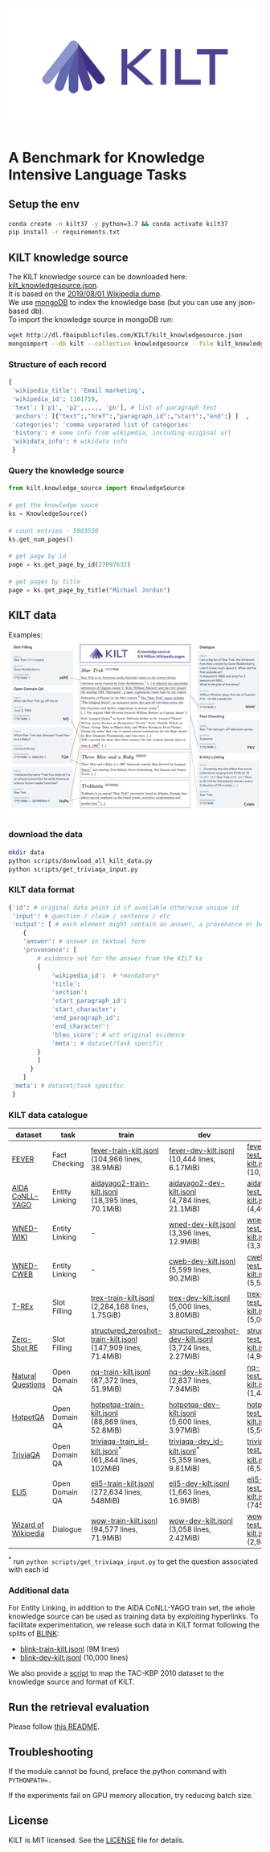 ![KILT logo](./img/KILT_logo.png)
--------------------------------------------------------------------------------

# A Benchmark for Knowledge Intensive Language Tasks

## Setup the env

```bash
conda create -n kilt37 -y python=3.7 && conda activate kilt37
pip install -r requirements.txt
```

## KILT knowledge source

The KILT knowledge source can be downloaded here: [kilt_knowledgesource.json](http://dl.fbaipublicfiles.com/KILT/kilt_knowledgesource.json).<br>
It is based on the [2019/08/01 Wikipedia dump](http://dl.fbaipublicfiles.com/BLINK/enwiki-pages-articles.xml.bz2).<br>
We use [mongoDB](https://www.mongodb.com) to index the knowledge base (but you can use any json-based db).<br>
To import the knowledge source in mongoDB run:

```bash
wget http://dl.fbaipublicfiles.com/KILT/kilt_knowledgesource.json
mongoimport --db kilt --collection knowledgesource --file kilt_knowledgesource.json
```


### Structure of each record

```python
{
 'wikipedia_title': 'Email marketing',
 'wikipedia_id': 1101759, 
 'text': ['p1', 'p2',...., 'pn'], # list of paragraph text
 'anchors': [{"text":,"href":,"paragraph_id":,"start":,"end":} ]  , 
 'categories': 'comma separated list of categories'
 'history': # some info from wikipedia, including original url
 'wikidata_info': # wikidata info
 }
```

### Query the knowledge source

```python
from kilt.knowledge_source import KnowledgeSource

# get the knowledge souce
ks = KnowledgeSource()

# count entries - 5903530
ks.get_num_pages()

# get page by id
page = ks.get_page_by_id(27097632)

# get pages by title
page = ks.get_page_by_title("Michael Jordan")
```


## KILT data

Examples:
![KILT example](./img/infographic_e.jpg)

### download the data

```bash
mkdir data
python scripts/donwload_all_kilt_data.py
python scripts/get_triviaqa_input.py
```

### KILT data format

```python
{'id': # original data point id if available otherwise unique id
 'input': # question / claim / sentence / etc
 'output': [ # each element might contain an answer, a provenance or both
    {
    'answer': # answer in textual form
    'provenance': [
        # evidence set for the answer from the KILT ks
        {
            'wikipedia_id':  # *mandatory* 
            'title': 
            'section': 
            'start_paragraph_id': 
            'start_character': 
            'end_paragraph_id':
            'end_character': 
            'bleu_score': # wrt original evidence
            'meta': # dataset/task specific
        }
        ] 
      }
    ]
 'meta': # dataset/task specific
 }
```

### KILT data catalogue

| dataset | task | train | dev | test |
| ------------- | ------------- | ------------- | ------------- | ------------- | 
| [FEVER](https://fever.ai) | Fact Checking | [fever-train-kilt.jsonl](http://dl.fbaipublicfiles.com/KILT/fever-train-kilt.jsonl)<br>(104,966 lines, 38.9MiB)  | [fever-dev-kilt.jsonl](http://dl.fbaipublicfiles.com/KILT/fever-dev-kilt.jsonl)<br>(10,444 lines, 6.17MiB) | [fever-test_without_answers-kilt.jsonl](http://dl.fbaipublicfiles.com/KILT/fever-test_without_answers-kilt.jsonl)<br>(10,100 lines, 839kiB) | 
| [AIDA CoNLL-YAGO](https://www.mpi-inf.mpg.de/departments/databases-and-information-systems/research/ambiverse-nlu/aida/downloads) | Entity Linking | [aidayago2-train-kilt.jsonl](http://dl.fbaipublicfiles.com/KILT/aidayago2-train-kilt.jsonl)<br>(18,395 lines, 70.1MiB) | [aidayago2-dev-kilt.jsonl]( http://dl.fbaipublicfiles.com/KILT/aidayago2-dev-kilt.jsonl)<br>(4,784 lines, 21.1MiB) | [aidayago2-test_without_answers-kilt.jsonl](http://dl.fbaipublicfiles.com/KILT/aidayago2-test_without_answers-kilt.jsonl)<br>(4,463 lines, 14.4MiB) | 
| [WNED-WIKI](https://github.com/U-Alberta/wned) | Entity Linking | - | [wned-dev-kilt.jsonl](http://dl.fbaipublicfiles.com/KILT/wned-dev-kilt.jsonl)<br>(3,396 lines, 12.9MiB) | [wned-test_without_answers-kilt.jsonl](http://dl.fbaipublicfiles.com/KILT/wned-test_without_answers-kilt.jsonl)<br>(3,376 lines, 13.3MiB) | 
| [WNED-CWEB](https://github.com/U-Alberta/wned) | Entity Linking | - | [cweb-dev-kilt.jsonl](http://dl.fbaipublicfiles.com/KILT/cweb-dev-kilt.jsonl)<br>(5,599 lines, 90.2MiB)  | [cweb-test_without_answers-kilt.jsonl](http://dl.fbaipublicfiles.com/KILT/cweb-test_without_answers-kilt.jsonl)<br>(5,543 lines, 100MiB) | 
| [T-REx](https://hadyelsahar.github.io/t-rex) | Slot Filling | [trex-train-kilt.jsonl](http://dl.fbaipublicfiles.com/KILT/trex-train-kilt.jsonl)<br>(2,284,168 lines, 1.75GiB) | [trex-dev-kilt.jsonl](http://dl.fbaipublicfiles.com/KILT/trex-dev-kilt.jsonl)<br>(5,000 lines, 3.80MiB) | [trex-test_without_answers-kilt.jsonl](http://dl.fbaipublicfiles.com/KILT/trex-test_without_answers-kilt.jsonl)<br>(5,000 lines, 896kiB) | 
| [Zero-Shot RE](http://nlp.cs.washington.edu/zeroshot) | Slot Filling | [structured_zeroshot-train-kilt.jsonl](http://dl.fbaipublicfiles.com/KILT/structured_zeroshot-train-kilt.jsonl)<br>(147,909 lines, 71.4MiB) | [structured_zeroshot-dev-kilt.jsonl](http://dl.fbaipublicfiles.com/KILT/structured_zeroshot-dev-kilt.jsonl)<br>(3,724 lines, 2.27MiB) | [structured_zeroshot-test_without_answers-kilt.jsonl](http://dl.fbaipublicfiles.com/KILT/structured_zeroshot-test_without_answers-kilt.jsonl)<br>(4,966 lines, 1.22MiB) |
| [Natural Questions](https://ai.google.com/research/NaturalQuestions) | Open Domain QA | [nq-train-kilt.jsonl](http://dl.fbaipublicfiles.com/KILT/nq-train-kilt.jsonl)<br>(87,372 lines, 51.9MiB) | [nq-dev-kilt.jsonl](http://dl.fbaipublicfiles.com/KILT/nq-dev-kilt.jsonl)<br>(2,837 lines, 7.94MiB) | [nq-test_without_answers-kilt.jsonl](http://dl.fbaipublicfiles.com/KILT/nq-test_without_answers-kilt.jsonl)<br>(1,444 lines, 334kiB) | 
| [HotpotQA](https://hotpotqa.github.io) | Open Domain QA | [hotpotqa-train-kilt.jsonl](http://dl.fbaipublicfiles.com/KILT/hotpotqa-train-kilt.jsonl)<br>(88,869 lines, 52.8MiB) | [hotpotqa-dev-kilt.jsonl](http://dl.fbaipublicfiles.com/KILT/hotpotqa-dev-kilt.jsonl)<br>(5,600 lines, 3.97MiB) | [hotpotqa-test_without_answers-kilt.jsonl](http://dl.fbaipublicfiles.com/KILT/hotpotqa-test_without_answers-kilt.jsonl)<br>(5,569 lines, 778kiB) |
| [TriviaQA](http://nlp.cs.washington.edu/triviaqa) | Open Domain QA | [triviaqa-train_id-kilt.jsonl](http://dl.fbaipublicfiles.com/KILT/triviaqa-train_id-kilt.jsonl)<sup>*</sup><br>(61,844 lines, 102MiB) | [triviaqa-dev_id-kilt.jsonl](http://dl.fbaipublicfiles.com/KILT/triviaqa-dev_id-kilt.jsonl)<sup>*</sup><br>(5,359 lines, 9.81MiB) | [triviaqa-test_id_without_answers-kilt.jsonl](http://dl.fbaipublicfiles.com/KILT/triviaqa-test_id_without_answers-kilt.jsonl)<sup>*</sup><br>(6,586 lines, 123kiB) |
| [ELI5](https://facebookresearch.github.io/ELI5/explore.html) | Open Domain QA | [eli5-train-kilt.jsonl](http://dl.fbaipublicfiles.com/KILT/eli5-train-kilt.jsonl)<br>(272,634 lines, 548MiB) | [eli5-dev-kilt.jsonl](http://dl.fbaipublicfiles.com/KILT/eli5-dev-kilt.jsonl)<br>(1,663 lines, 16.9MiB) | [eli5-test_without_answers-kilt.jsonl](http://dl.fbaipublicfiles.com/KILT/eli5-test_without_answers-kilt.jsonl)<br>(745 lines, 127kiB) | 
| [Wizard of Wikipedia](https://parl.ai/projects/wizard_of_wikipedia) | Dialogue | [wow-train-kilt.jsonl](http://dl.fbaipublicfiles.com/KILT/wow-train-kilt.jsonl)<br>(94,577 lines, 71.9MiB) | [wow-dev-kilt.jsonl](http://dl.fbaipublicfiles.com/KILT/wow-dev-kilt.jsonl)<br>(3,058 lines, 2.42MiB) | [wow-test_without_answers-kilt.jsonl](http://dl.fbaipublicfiles.com/KILT/wow-test_without_answers-kilt.jsonl)<br>(2,944 lines, 1.29MiB)|
 
<sup>*</sup> run `python scripts/get_triviaqa_input.py` to get the question associated with each id

### Additional data

For Entity Linking, in addition to the AIDA CoNLL-YAGO train set, the whole knowledge source can be used as training data by exploiting hyperlinks. To facilitate experimentation, we release such data in KILT format following the splits of [BLINK](https://github.com/facebookresearch/BLINK):
- [blink-train-kilt.jsonl](http://dl.fbaipublicfiles.com/KILT/blink-train-kilt.jsonl) (9M lines)
- [blink-dev-kilt.jsonl](http://dl.fbaipublicfiles.com/KILT/blink-dev-kilt.jsonl) (10,000 lines)

We also provide a [script](scripts/map_TAC-KBP2010_to_KILT.py) to map the TAC-KBP 2010 dataset to the knowledge source and format of KILT.

## Run the retrieval evaluation

Please follow [this README](kilt/retrievers/README.md).


## Troubleshooting

If the module cannot be found, preface the python command with `PYTHONPATH=.`

If the experiments fail on GPU memory allocation, try reducing batch size.


## License
KILT is MIT licensed. See the [LICENSE](LICENSE) file for details.
